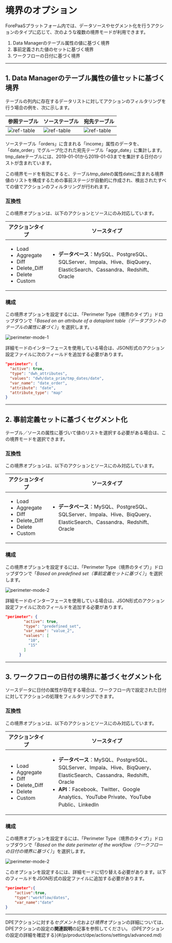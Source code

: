# 境界のオプション

ForePaaSプラットフォーム内では、データソースやセグメント化を行うアクションのタイプに応じて、次のような複数の境界モードが利用できます。
1. Data Managerのテーブル属性の値に基づく境界
2. 事前定義された値のセットに基づく境界
3. ワークフローの日付に基づく境界

---

## 1. Data Managerのテーブル属性の値セットに基づく境界

テーブルの列内に存在するデータリストに対してアクションのフィルタリングを行う場合の例を、次に示します。

| 参照テーブル | ソーステーブル | 宛先テーブル |
|             ---          |          ---          |             ---            |
| ![ref-table](picts/03-tmpdate.png ':size=120%') | ![ref-table](picts/03-orders.png ':size=120%') |  ![ref-table](picts/03-aggr.png ':size=120%') |

ソーステーブル「orders」に含まれる「income」属性のデータを、「date_order」でグループ化された宛先テーブル「aggr_date」に集計します。tmp_dateテーブルには、2019-01-01から2019-01-03までを集計する日付のリストが含まれています。

この境界モードを有効にすると、テーブルtmp_dateの属性dateに含まれる境界値のリストを構成するための事前ステージが自動的に作成され、検出されたすべての値でアクションのフィルタリングが行われます。

### 互換性
この境界オプションは、以下のアクションとソースにのみ対応しています。

| アクションタイプ | ソースタイプ |
|          ---        |          ---          |
| <ul><li>Load</li><li>Aggregate</li><li>Diff</li><li>Delete_Diff</li><li>Delete</li><li>Custom</li></ul> | <div><ul><li>**データベース**：MySQL、PostgreSQL、SQLServer、Impala、Hive、BiqQuery、ElasticSearch、Cassandra、Redshift、Oracle</li></ul> |

### 構成

この境界オプションを設定するには、「Perimeter Type（境界のタイプ）」ドロップダウンで「*Based on an attribute of a dataplant table（データプラントのテーブルの属性に基づく）*」を選択します。

![perimeter-mode-1](picts/p1.png)

詳細モードのインターフェースを使用している場合は、JSON形式のアクション設定ファイルに次のフィールドを追加する必要があります。

```json
"perimeter": {
  "active": true,
  "type": "dwh_attributes",
  "values": "dwh/data_prim/tmp_dates/date",
  "var_name": "date_order",
  "attribute": "date",
  "attribute_type": "map"
}
``` 

---

## 2. 事前定義セットに基づくセグメント化

テーブル／ソースの属性に基づいて値のリストを選択する必要がある場合は、この境界モードを選択できます。

### 互換性
この境界オプションは、以下のアクションとソースにのみ対応しています。

| アクションタイプ | ソースタイプ |
|          ---        |          ---          |
| <ul><li>Load</li><li>Aggregate</li><li>Diff</li><li>Delete_Diff</li><li>Delete</li><li>Custom</li></ul> | <div><ul><li>**データベース**：MySQL、PostgreSQL、SQLServer、Impala、Hive、BiqQuery、ElasticSearch、Cassandra、Redshift、Oracle</li></ul> |

### 構成
この境界オプションを設定するには、「Perimeter Type（境界のタイプ）」ドロップダウンで「*Based on predefined set（事前定義セットに基づく）*」を選択します。

![perimeter-mode-2](picts/p2.png)

詳細モードのインターフェースを使用している場合は、JSON形式のアクション設定ファイルに次のフィールドを追加する必要があります。

```json
"perimeter": {
        "active": true,
        "type": "predefined_set",
        "var_name": "value_2",
        "values": [
          "10",
          "15"
        ]
      }
```
---

## 3. ワークフローの日付の境界に基づくセグメント化

ソースデータに日付の属性が存在する場合は、ワークフロー内で設定された日付に対してアクションの処理をフィルタリングできます。

### 互換性
この境界オプションは、以下のアクションとソースにのみ対応しています。

| アクションタイプ | ソースタイプ |
|          ---        |          ---          |
| <ul><li>Load</li><li>Aggregate</li><li>Diff</li><li>Delete_Diff</li><li>Delete</li><li>Custom</li></ul> | <div><ul><li>**データベース**：MySQL、PostgreSQL、SQLServer、Impala、Hive、BiqQuery、ElasticSearch、Cassandra、Redshift、Oracle</li><li>**API**：Facebook、Twitter、Google Analytics、YouTube Private、YouTube Public、LinkedIn</li></ul> |

### 構成
この境界オプションを設定するには、「Perimeter Type（境界のタイプ）」ドロップダウンで「*Based on the date perimeter of the workflow（ワークフローの日付の境界に基づく）*」を選択します。

![perimeter-mode-2](picts/p3.png)

このオプションを設定するには、詳細モードに切り替える必要があります。以下のフィールドをJSON形式の設定ファイルに追加する必要があります。

```json
"perimeter":{
	"active":true,
	"type":"workflow/dates",
	"var_name":"date"
}
```
---
DPEアクションに対する*セグメント化*および*境界*オプションの詳細については、DPEアクションの設定の**関連説明**の記事を参照してください。
{DPEアクションの設定の詳細を確認する}(#/jp/product/dpe/actions/settings/advanced.md)
